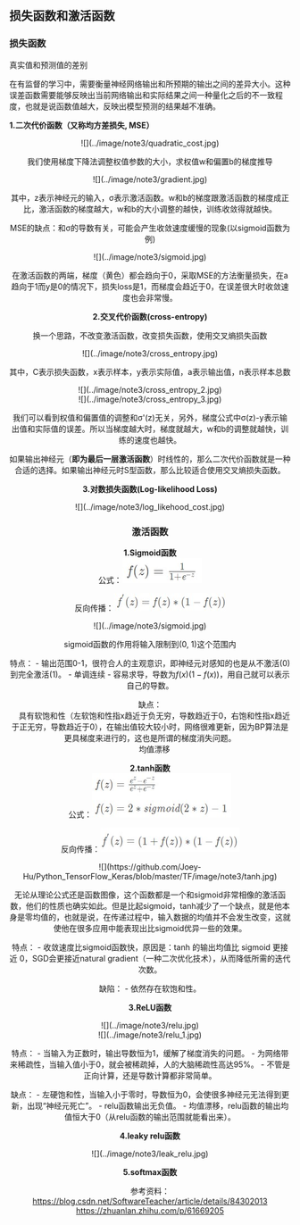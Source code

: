 ## 损失函数和激活函数  

### 损失函数
真实值和预测值的差别  

在有监督的学习中，需要衡量神经网络输出和所预期的输出之间的差异大小。这种误差函数需要能够反映出当前网络输出和实际结果之间一种量化之后的不一致程度，也就是说函数值越大，反映出模型预测的结果越不准确。

**1.二次代价函数（又称均方差损失, MSE）**

<div align=center>![](../image/note3/quadratic_cost.jpg)

我们使用梯度下降法调整权值参数的大小，求权值w和偏置b的梯度推导  

<center>![](../image/note3/gradient.jpg)</center>

其中，z表示神经元的输入，σ表示激活函数。w和b的梯度跟激活函数的梯度成正比，激活函数的梯度越大，w和b的大小调整的越快，训练收敛得就越快。 

MSE的缺点：和σ的导数有关，可能会产生收敛速度缓慢的现象(以sigmoid函数为例) 
 
<center>![](../image/note3/sigmoid.jpg)</center>
  
在激活函数的两端，梯度（黄色）都会趋向于0，采取MSE的方法衡量损失，在a趋向于1而y是0的情况下，损失loss是1，而梯度会趋近于0，在误差很大时收敛速度也会非常慢。  

**2.交叉代价函数(cross-entropy)**

换一个思路，不改变激活函数，改变损失函数，使用交叉熵损失函数  

<center>![](../image/note3/cross_entropy.jpg)</center>

其中，C表示损失函数，x表示样本，y表示实际值，a表示输出值，n表示样本总数

<center>![](../image/note3/cross_entropy_2.jpg)</center>

<center>![](../image/note3/cross_entropy_3.jpg)</center>

我们可以看到权值和偏置值的调整和σ'(z)无关，另外，梯度公式中σ(z)-y表示输出值和实际值的误差。所以当梯度越大时，梯度就越大，w和b的调整就越快，训练的速度也越快。

如果输出神经元（**即为最后一层激活函数**）时线性的，那么二次代价函数就是一种合适的选择。如果输出神经元时S型函数，那么比较适合使用交叉熵损失函数。

**3.对数损失函数(Log-likelihood Loss)**  

<center>![](../image/note3/log_likehood_cost.jpg)</center>

### 激活函数

**1.Sigmoid函数**  
公式：![](../image/note3/sigmoid_1.jpg)  

反向传播：![](../image/note3/sigmoid_2.jpg)  

<center>![](../image/note3/sigmoid.jpg)</center>  

sigmoid函数的作用将输入限制到(0, 1)这个范围内

特点： - 输出范围0-1，很符合人的主观意识，即神经元对感知的也是从不激活(0)到完全激活(1)。 - 单调连续 - 容易求导，导数为$f(x)(1-f(x))$，用自己就可以表示自己的导数。

缺点：  
&nbsp;&nbsp;&nbsp;&nbsp;具有软饱和性（左软饱和性指x趋近于负无穷，导数趋近于0，右饱和性指x趋近于正无穷，导数趋近于0），在输出值较大较小时，网络很难更新，因为BP算法是更具梯度来进行的，这也是所谓的梯度消失问题。  
&nbsp;&nbsp;&nbsp;&nbsp;均值漂移

**2.tanh函数**  
公式：![](https://github.com/Joey-Hu/Python_TensorFlow_Keras/blob/master/TF/image/note3/tanh_1.jpg)  

反向传播：![](https://github.com/Joey-Hu/Python_TensorFlow_Keras/blob/master/TF/image/note3/tanh_2.jpg)  

<center>![](https://github.com/Joey-Hu/Python_TensorFlow_Keras/blob/master/TF/image/note3/tanh.jpg)</center>  

无论从理论公式还是函数图像，这个函数都是一个和sigmoid非常相像的激活函数，他们的性质也确实如此。但是比起sigmoid，tanh减少了一个缺点，就是他本身是零均值的，也就是说，在传递过程中，输入数据的均值并不会发生改变，这就使他在很多应用中能表现出比sigmoid优异一些的效果。

特点： - 收敛速度比sigmoid函数快，原因是：tanh 的输出均值比 sigmoid 更接近 0，SGD会更接近natural gradient（一种二次优化技术），从而降低所需的迭代次数。  

缺陷： - 依然存在软饱和性。


**3.ReLU函数**  

<center>![](../image/note3/relu.jpg)</center> 
<center>![](../image/note3/relu_1.jpg)</center> 

特点： - 当输入为正数时，输出导数恒为1，缓解了梯度消失的问题。 - 为网络带来稀疏性，当输入值小于0，就会被稀疏掉，人的大脑稀疏性高达95%。 - 不管是正向计算，还是导数计算都非常简单。

缺点： - 左硬饱和性，当输入小于零时，导数恒为0，会使很多神经元无法得到更新，出现“神经元死亡”。 - relu函数输出无负值。 - 均值漂移，relu函数的输出均值恒大于0（从relu函数的输出范围就能看出来）。

**4.leaky relu函数**
<center>![](../image/note3/leak_relu.jpg)</center>


**5.softmax函数**

参考资料：  
https://blog.csdn.net/SoftwareTeacher/article/details/84302013  
https://zhuanlan.zhihu.com/p/61669205
